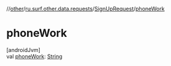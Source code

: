 //[other](../../../index.md)/[ru.surf.other.data.requests](../index.md)/[SignUpRequest](index.md)/[phoneWork](phone-work.md)

# phoneWork

[androidJvm]\
val [phoneWork](phone-work.md): [String](https://kotlinlang.org/api/latest/jvm/stdlib/kotlin/-string/index.html)
